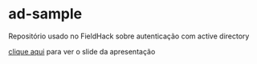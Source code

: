 # ad-sample

Repositório usado no FieldHack sobre autenticação com active directory

[clique aqui](https://docs.google.com/presentation/d/15W4mNnDCA6tqbzSmI6B7fIOHyiaZRWRoBZocp01RMSQ/edit?usp=sharing) para ver o slide da apresentação

